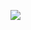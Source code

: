 ![](zhaopian.png![zhaopian](https://user-images.githubusercontent.com/82360305/115326046-3847ff00-a1bf-11eb-9f65-dda955d1b17d.png)
)
